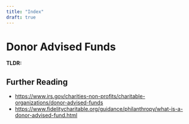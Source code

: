 ```yaml
---
title: "Index"
draft: true
---
```


# Donor Advised Funds

**TLDR:**

<!-- TODO: Write about DAFs here -->

## Further Reading

* https://www.irs.gov/charities-non-profits/charitable-organizations/donor-advised-funds
* https://www.fidelitycharitable.org/guidance/philanthropy/what-is-a-donor-advised-fund.html
